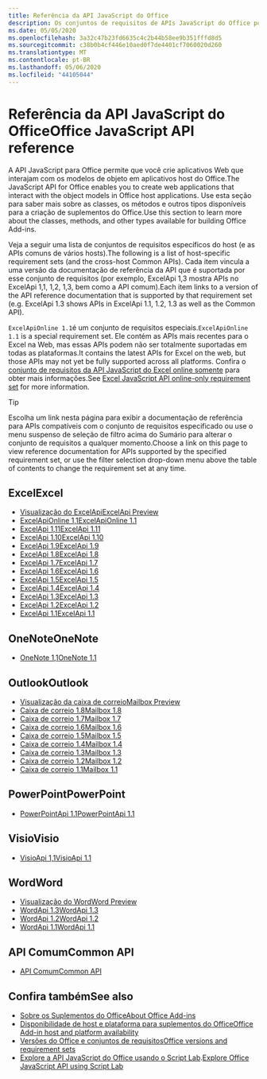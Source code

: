 ```yaml
---
title: Referência da API JavaScript do Office
description: Os conjuntos de requisitos de APIs JavaScript do Office por host.
ms.date: 05/05/2020
ms.openlocfilehash: 3a32c47b23fd6635c4c2b44b58ee9b351fffd8d5
ms.sourcegitcommit: c38b0b4cf446e10aed0f7de4401cf7060020d260
ms.translationtype: MT
ms.contentlocale: pt-BR
ms.lasthandoff: 05/06/2020
ms.locfileid: "44105044"
---
```

# <a name="office-javascript-api-reference"></a><span data-ttu-id="d907e-103">Referência da API JavaScript do Office</span><span class="sxs-lookup"><span data-stu-id="d907e-103">Office JavaScript API reference</span></span>

<span data-ttu-id="d907e-104">A API JavaScript para Office permite que você crie aplicativos Web que interajam com os modelos de objeto em aplicativos host do Office.</span><span class="sxs-lookup"><span data-stu-id="d907e-104">The JavaScript API for Office enables you to create web applications that interact with the object models in Office host applications.</span></span> <span data-ttu-id="d907e-105">Use esta seção para saber mais sobre as classes, os métodos e outros tipos disponíveis para a criação de suplementos do Office.</span><span class="sxs-lookup"><span data-stu-id="d907e-105">Use this section to learn more about the classes, methods, and other types available for building Office Add-ins.</span></span>

<span data-ttu-id="d907e-106">Veja a seguir uma lista de conjuntos de requisitos específicos do host (e as APIs comuns de vários hosts).</span><span class="sxs-lookup"><span data-stu-id="d907e-106">The following is a list of host-specific requirement sets (and the cross-host Common APIs).</span></span> <span data-ttu-id="d907e-107">Cada item vincula a uma versão da documentação de referência da API que é suportada por esse conjunto de requisitos (por exemplo, ExcelApi 1,3 mostra APIs no ExcelApi 1,1, 1,2, 1,3, bem como a API comum).</span><span class="sxs-lookup"><span data-stu-id="d907e-107">Each item links to a version of the API reference documentation that is supported by that requirement set (e.g. ExcelApi 1.3 shows APIs in ExcelApi 1.1, 1.2, 1.3 as well as the Common API).</span></span>

<span data-ttu-id="d907e-108">`ExcelApiOnline 1.1`é um conjunto de requisitos especiais.</span><span class="sxs-lookup"><span data-stu-id="d907e-108">`ExcelApiOnline 1.1` is a special requirement set.</span></span> <span data-ttu-id="d907e-109">Ele contém as APIs mais recentes para o Excel na Web, mas essas APIs podem não ser totalmente suportadas em todas as plataformas.</span><span class="sxs-lookup"><span data-stu-id="d907e-109">It contains the latest APIs for Excel on the web, but those APIs may not yet be fully supported across all platforms.</span></span> <span data-ttu-id="d907e-110">Confira o [conjunto de requisitos da API JavaScript do Excel online somente](/office/dev/add-ins/reference/requirement-sets/excel-api-online-requirement-set) para obter mais informações.</span><span class="sxs-lookup"><span data-stu-id="d907e-110">See [Excel JavaScript API online-only requirement set](/office/dev/add-ins/reference/requirement-sets/excel-api-online-requirement-set) for more information.</span></span>

> [!TIP]
> <span data-ttu-id="d907e-111">Escolha um link nesta página para exibir a documentação de referência para APIs compatíveis com o conjunto de requisitos especificado ou use o menu suspenso de seleção de filtro acima do Sumário para alterar o conjunto de requisitos a qualquer momento.</span><span class="sxs-lookup"><span data-stu-id="d907e-111">Choose a link on this page to view reference documentation for APIs supported by the specified requirement set, or use the filter selection drop-down menu above the table of contents to change the requirement set at any time.</span></span>

## <a name="excel"></a><span data-ttu-id="d907e-112">Excel</span><span class="sxs-lookup"><span data-stu-id="d907e-112">Excel</span></span>

- [<span data-ttu-id="d907e-113">Visualização do ExcelApi</span><span class="sxs-lookup"><span data-stu-id="d907e-113">ExcelApi Preview</span></span>](/javascript/api/excel?view=excel-js-preview)
- [<span data-ttu-id="d907e-114">ExcelApiOnline 1,1</span><span class="sxs-lookup"><span data-stu-id="d907e-114">ExcelApiOnline 1.1</span></span>](/javascript/api/excel?view=excel-js-online)
- [<span data-ttu-id="d907e-115">ExcelApi 1,11</span><span class="sxs-lookup"><span data-stu-id="d907e-115">ExcelApi 1.11</span></span>](/javascript/api/excel?view=excel-js-1.11)
- [<span data-ttu-id="d907e-116">ExcelApi 1.10</span><span class="sxs-lookup"><span data-stu-id="d907e-116">ExcelApi 1.10</span></span>](/javascript/api/excel?view=excel-js-1.10)
- [<span data-ttu-id="d907e-117">ExcelApi 1.9</span><span class="sxs-lookup"><span data-stu-id="d907e-117">ExcelApi 1.9</span></span>](/javascript/api/excel?view=excel-js-1.9)
- [<span data-ttu-id="d907e-118">ExcelApi 1.8</span><span class="sxs-lookup"><span data-stu-id="d907e-118">ExcelApi 1.8</span></span>](/javascript/api/excel?view=excel-js-1.8)
- [<span data-ttu-id="d907e-119">ExcelApi 1.7</span><span class="sxs-lookup"><span data-stu-id="d907e-119">ExcelApi 1.7</span></span>](/javascript/api/excel?view=excel-js-1.7)
- [<span data-ttu-id="d907e-120">ExcelApi 1.6</span><span class="sxs-lookup"><span data-stu-id="d907e-120">ExcelApi 1.6</span></span>](/javascript/api/excel?view=excel-js-1.6)
- [<span data-ttu-id="d907e-121">ExcelApi 1.5</span><span class="sxs-lookup"><span data-stu-id="d907e-121">ExcelApi 1.5</span></span>](/javascript/api/excel?view=excel-js-1.5)
- [<span data-ttu-id="d907e-122">ExcelApi 1.4</span><span class="sxs-lookup"><span data-stu-id="d907e-122">ExcelApi 1.4</span></span>](/javascript/api/excel?view=excel-js-1.4)
- [<span data-ttu-id="d907e-123">ExcelApi 1.3</span><span class="sxs-lookup"><span data-stu-id="d907e-123">ExcelApi 1.3</span></span>](/javascript/api/excel?view=excel-js-1.3)
- [<span data-ttu-id="d907e-124">ExcelApi 1.2</span><span class="sxs-lookup"><span data-stu-id="d907e-124">ExcelApi 1.2</span></span>](/javascript/api/excel?view=excel-js-1.2)
- [<span data-ttu-id="d907e-125">ExcelApi 1.1</span><span class="sxs-lookup"><span data-stu-id="d907e-125">ExcelApi 1.1</span></span>](/javascript/api/excel?view=excel-js-1.1)

## <a name="onenote"></a><span data-ttu-id="d907e-126">OneNote</span><span class="sxs-lookup"><span data-stu-id="d907e-126">OneNote</span></span>

- [<span data-ttu-id="d907e-127">OneNote 1,1</span><span class="sxs-lookup"><span data-stu-id="d907e-127">OneNote 1.1</span></span>](/javascript/api/onenote?view=onenote-js-1.1)

## <a name="outlook"></a><span data-ttu-id="d907e-128">Outlook</span><span class="sxs-lookup"><span data-stu-id="d907e-128">Outlook</span></span>

- [<span data-ttu-id="d907e-129">Visualização da caixa de correio</span><span class="sxs-lookup"><span data-stu-id="d907e-129">Mailbox Preview</span></span>](/javascript/api/outlook?view=outlook-js-preview)
- [<span data-ttu-id="d907e-130">Caixa de correio 1.8</span><span class="sxs-lookup"><span data-stu-id="d907e-130">Mailbox 1.8</span></span>](/javascript/api/outlook?view=outlook-js-1.8)
- [<span data-ttu-id="d907e-131">Caixa de correio 1.7</span><span class="sxs-lookup"><span data-stu-id="d907e-131">Mailbox 1.7</span></span>](/javascript/api/outlook?view=outlook-js-1.7)
- [<span data-ttu-id="d907e-132">Caixa de correio 1.6</span><span class="sxs-lookup"><span data-stu-id="d907e-132">Mailbox 1.6</span></span>](/javascript/api/outlook?view=outlook-js-1.6)
- [<span data-ttu-id="d907e-133"> Caixa de correio 1.5</span><span class="sxs-lookup"><span data-stu-id="d907e-133">Mailbox 1.5</span></span>](/javascript/api/outlook?view=outlook-js-1.5)
- [<span data-ttu-id="d907e-134"> Caixa de correio 1.4</span><span class="sxs-lookup"><span data-stu-id="d907e-134">Mailbox 1.4</span></span>](/javascript/api/outlook?view=outlook-js-1.4)
- [<span data-ttu-id="d907e-135"> Caixa de correio 1.3</span><span class="sxs-lookup"><span data-stu-id="d907e-135">Mailbox 1.3</span></span>](/javascript/api/outlook?view=outlook-js-1.3)
- [<span data-ttu-id="d907e-136">Caixa de correio 1.2</span><span class="sxs-lookup"><span data-stu-id="d907e-136">Mailbox 1.2</span></span>](/javascript/api/outlook?view=outlook-js-1.2)
- [<span data-ttu-id="d907e-137"> Caixa de correio 1.1</span><span class="sxs-lookup"><span data-stu-id="d907e-137">Mailbox 1.1</span></span>](/javascript/api/outlook?view=outlook-js-1.1)

## <a name="powerpoint"></a><span data-ttu-id="d907e-138">PowerPoint</span><span class="sxs-lookup"><span data-stu-id="d907e-138">PowerPoint</span></span>

- [<span data-ttu-id="d907e-139">PowerPointApi 1.1</span><span class="sxs-lookup"><span data-stu-id="d907e-139">PowerPointApi 1.1</span></span>](/javascript/api/powerpoint?view=powerpoint-js-1.1)

## <a name="visio"></a><span data-ttu-id="d907e-140">Visio</span><span class="sxs-lookup"><span data-stu-id="d907e-140">Visio</span></span>

- [<span data-ttu-id="d907e-141">VisioApi 1,1</span><span class="sxs-lookup"><span data-stu-id="d907e-141">VisioApi 1.1</span></span>](/javascript/api/visio?view=visio-js-1.1)

## <a name="word"></a><span data-ttu-id="d907e-142">Word</span><span class="sxs-lookup"><span data-stu-id="d907e-142">Word</span></span>

- [<span data-ttu-id="d907e-143">Visualização do Word</span><span class="sxs-lookup"><span data-stu-id="d907e-143">Word Preview</span></span>](/javascript/api/word?view=word-js-preview)
- [<span data-ttu-id="d907e-144">WordApi 1.3</span><span class="sxs-lookup"><span data-stu-id="d907e-144">WordApi 1.3</span></span>](/javascript/api/word?view=word-js-1.3)
- [<span data-ttu-id="d907e-145">WordApi 1.2</span><span class="sxs-lookup"><span data-stu-id="d907e-145">WordApi 1.2</span></span>](/javascript/api/word?view=word-js-1.2)
- [<span data-ttu-id="d907e-146">WordApi 1.1</span><span class="sxs-lookup"><span data-stu-id="d907e-146">WordApi 1.1</span></span>](/javascript/api/word?view=word-js-1.1)

## <a name="common-api"></a><span data-ttu-id="d907e-147">API Comum</span><span class="sxs-lookup"><span data-stu-id="d907e-147">Common API</span></span>

- [<span data-ttu-id="d907e-148">API Comum</span><span class="sxs-lookup"><span data-stu-id="d907e-148">Common API</span></span>](/javascript/api/office?view=common-js)

## <a name="see-also"></a><span data-ttu-id="d907e-149">Confira também</span><span class="sxs-lookup"><span data-stu-id="d907e-149">See also</span></span>

- [<span data-ttu-id="d907e-150">Sobre os Suplementos do Office</span><span class="sxs-lookup"><span data-stu-id="d907e-150">About Office Add-ins</span></span>](/office/dev/add-ins/overview)
- [<span data-ttu-id="d907e-151">Disponibilidade de host e plataforma para suplementos do Office</span><span class="sxs-lookup"><span data-stu-id="d907e-151">Office Add-in host and platform availability</span></span>](/office/dev/add-ins/overview/office-add-in-availability)
- [<span data-ttu-id="d907e-152">Versões do Office e conjuntos de requisitos</span><span class="sxs-lookup"><span data-stu-id="d907e-152">Office versions and requirement sets</span></span>](/office/dev/add-ins/develop/office-versions-and-requirement-sets)
- <span data-ttu-id="d907e-153">[Explore a API JavaScript do Office usando o Script Lab](/office/dev/add-ins/overview/explore-with-script-lab).</span><span class="sxs-lookup"><span data-stu-id="d907e-153">[Explore Office JavaScript API using Script Lab](/office/dev/add-ins/overview/explore-with-script-lab)</span></span>
